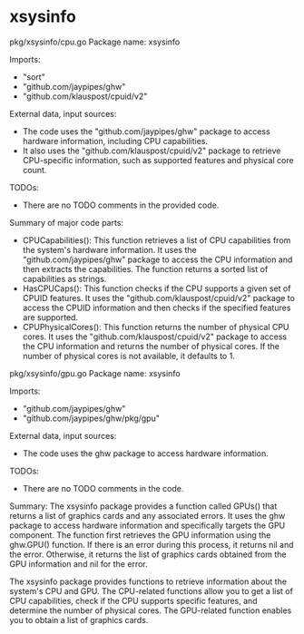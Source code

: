 # xsysinfo

pkg/xsysinfo/cpu.go
Package name: xsysinfo

Imports:
- "sort"
- "github.com/jaypipes/ghw"
- "github.com/klauspost/cpuid/v2"

External data, input sources:
- The code uses the "github.com/jaypipes/ghw" package to access hardware information, including CPU capabilities.
- It also uses the "github.com/klauspost/cpuid/v2" package to retrieve CPU-specific information, such as supported features and physical core count.

TODOs:
- There are no TODO comments in the provided code.

Summary of major code parts:
- CPUCapabilities(): This function retrieves a list of CPU capabilities from the system's hardware information. It uses the "github.com/jaypipes/ghw" package to access the CPU information and then extracts the capabilities. The function returns a sorted list of capabilities as strings.
- HasCPUCaps(): This function checks if the CPU supports a given set of CPUID features. It uses the "github.com/klauspost/cpuid/v2" package to access the CPUID information and then checks if the specified features are supported.
- CPUPhysicalCores(): This function returns the number of physical CPU cores. It uses the "github.com/klauspost/cpuid/v2" package to access the CPU information and returns the number of physical cores. If the number of physical cores is not available, it defaults to 1.

pkg/xsysinfo/gpu.go
Package name: xsysinfo

Imports:
- "github.com/jaypipes/ghw"
- "github.com/jaypipes/ghw/pkg/gpu"

External data, input sources:
- The code uses the ghw package to access hardware information.

TODOs:
- There are no TODO comments in the code.

Summary:
The xsysinfo package provides a function called GPUs() that returns a list of graphics cards and any associated errors. It uses the ghw package to access hardware information and specifically targets the GPU component. The function first retrieves the GPU information using the ghw.GPU() function. If there is an error during this process, it returns nil and the error. Otherwise, it returns the list of graphics cards obtained from the GPU information and nil for the error.

The xsysinfo package provides functions to retrieve information about the system's CPU and GPU. The CPU-related functions allow you to get a list of CPU capabilities, check if the CPU supports specific features, and determine the number of physical cores. The GPU-related function enables you to obtain a list of graphics cards.